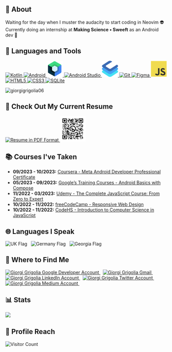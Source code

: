 ## 📝 About
Waiting for the day when I muster the audacity to start coding in Neovim 👽<br>Currently doing an internship at **Making Science • Sweeft** as an Android dev 🤖

## 🚀 Languages and Tools
<p align="left">
  <a href="https://kotlinlang.org" target="_blank" rel="noreferrer"> 
    <img src="https://www.vectorlogo.zone/logos/kotlinlang/kotlinlang-icon.svg" title="Kotlin" alt="Kotlin" width="50" height="50"/> 
  </a>
  
  <a href="https://developer.android.com" target="_blank" rel="noreferrer"> 
    <img src="Android.svg" title="Android" alt="Android" width="50" height="50"/> 
  </a> 
  
  <a href="https://developer.android.com/jetpack/compose" target="_blank" rel="noreferrer"> 
    <img src="JCLogo.png" title="Jetpack Compose" alt="Jetpack Compose" width="50" height="50"/> 
  </a> 

  <a href="https://developer.android.com/studio" target="_blank" rel="noreferrer"> 
    <img src="https://cdn.jsdelivr.net/gh/devicons/devicon/icons/androidstudio/androidstudio-original.svg" title="Android Studio" alt="Android Studio" width="50" height="50"/> 
  </a> 

  <a href="https://coil-kt.github.io/coil/" target="_blank" rel="noreferrer"> 
    <img src="CoilLogoSVG.png" title="Coil" alt="Coil" width="50" height="50"/> 
  </a>

  <a href="https://git-scm.com/" target="_blank" rel="noreferrer"> 
    <img src="https://www.vectorlogo.zone/logos/git-scm/git-scm-icon.svg" title="Git" alt="Git" width="50" height="50"/> 
  </a>

  <a href="https://www.figma.com/" target="_blank" rel="noreferrer"> 
    <img src="https://www.vectorlogo.zone/logos/figma/figma-icon.svg" title="Figma" alt="Figma" width="50" height="50"/> 
  </a>

  <a href="https://developer.mozilla.org/en-US/docs/Web/JavaScript" target="_blank" rel="noreferrer"> 
    <img src="https://raw.githubusercontent.com/devicons/devicon/master/icons/javascript/javascript-original.svg" title="JavaScript" alt="JavaScript" width="50" height="50"/> 
  </a>

  <a href="https://www.w3.org/html/" target="_blank" rel="noreferrer"> 
    <img src="https://cdn.jsdelivr.net/gh/devicons/devicon/icons/html5/html5-plain-wordmark.svg" title="HTML" alt="HTML5" width="50" height="50"/> 
  </a>
  
  <a href="https://www.w3schools.com/css/" target="_blank" rel="noreferrer"> 
    <img src="https://cdn.jsdelivr.net/gh/devicons/devicon/icons/css3/css3-plain-wordmark.svg" title="CSS" alt="CSS3" width="50" height="50"/> 
  </a> 

  <a href="https://www.sqlite.org/" target="_blank" rel="noreferrer"> 
    <img src="https://cdn.jsdelivr.net/gh/devicons/devicon/icons/sqlite/sqlite-original.svg" alt="SQLite" title="SQLite" width="50" height="50"/> 
  </a>
</p>

<p align="left">
  <img src="https://github-readme-stats.vercel.app/api/top-langs?username=giorgigrigolia06&show_icons=true&locale=en&layout=compact&theme=transparent" alt="giorgigrigolia06" />
</p>

## 📄 Check Out My Current Resume
<p align="left">
  <a href="https://drive.google.com/file/d/1RDdMqasb2itvYIFWmwlmTyudNiFC7STs/view?usp=drive_link" target="_blank" rel="noreferrer">
    <img src="https://www.svgrepo.com/show/103036/pdf.svg" title="Resume on Google Drive" alt="Resume in PDF Format" height="80" width="80"/>
  </a>
    <img src="ResumeQRCodePDF.png" title="Resume on Google Drive QR Code" alt="Resume QR Code" height="80" width="80">
</p>

## 📚 Courses I've Taken
- **09/2023 - 10/2023:** [Coursera - Meta Android Developer Professional Certificate](https://www.coursera.org/professional-certificates/meta-android-developer)
- **05/2023 - 09/2023:** [Google’s Training Courses - Android Basics with Compose](https://developer.android.com/courses/android-basics-compose/course)
- **11/2022 - 03/2023:** [Udemy - The Complete JavaScript Course: From Zero to Expert](https://www.udemy.com/course/the-complete-javascript-course/)
- **10/2022 - 11/2022:** [freeCodeCamp - Responsive Web Design](https://freecodecamp.org/certification/Giorgi_Grigolia/responsive-web-design)
- **10/2022 - 11/2022:** [CodeHS - Introduction to Computer Science in JavaScript](https://codehs.com/certificate/j1YlGm)
  
## 🌐 Languages I Speak
<p align="left">
  <a>
    <img src="https://flagicons.lipis.dev/flags/4x3/gb.svg" title="English" alt="UK Flag" height="60" width="60"/>
  </a>&nbsp;

  <a>
  <img src="https://flagicons.lipis.dev/flags/4x3/de.svg" title="German" alt="Germany Flag" height="60" width="60"/>
  </a>&nbsp;
  
  <img src="https://flagicons.lipis.dev/flags/4x3/ge.svg" title="Georgian" alt="Georgia Flag" height="60" width="60"/>
</p>

## 📍 Where to Find Me
<p align="left">
  <a href="https://g.dev/giorgiGrigolia" target="_blank" rel="noreferrer">
    <img src="https://seeklogo.com/images/G/google-developers-logo-3FB15D7DCE-seeklogo.com.png" title="Google Developer Profile" alt="Giorgi Grigolia Google Developer Account" height="40" width="40" />
  </a>&nbsp;

  <a href="mailto:grigolialive@gmail.com" target="_blank" rel="noreferrer">
  <img src="https://upload.wikimedia.org/wikipedia/commons/7/7e/Gmail_icon_%282020%29.svg" title="Gmail" alt="Giorgi Grigolia Gmail" height="40" width="40" />
  </a>&nbsp;

  <a href="https://www.linkedin.com/in/giorgigrigolia/" target="_blank" rel="noreferrer">
  <img src="https://www.vectorlogo.zone/logos/linkedin/linkedin-icon.svg" title="LinkedIn" alt="Giorgi Grigolia LinkedIn Account" height="40" width="40" />
  </a>&nbsp;
  
  <a href="https://twitter.com/lifad_06" target="_blank" rel="noreferrer">
  <img src="https://raw.githubusercontent.com/rahuldkjain/github-profile-readme-generator/master/src/images/icons/Social/twitter.svg" alt="Giorgi Grigolia Twitter Account" title="Twitter" height="40" width="40" />
  </a>&nbsp;

<a href="https://medium.com/@giorgiGrigolia" target="_blank" rel="noreferrer">
  <img src="https://www.svgrepo.com/show/354057/medium-icon.svg" title="Medium" alt="Giorgi Grigolia Medium Account" height="40" width="40" />
  </a>&nbsp;
</p>

## 📊 Stats
<p align="left">
  <img src="https://github-profile-summary-cards.vercel.app/api/cards/profile-details?username=GiorgiGrigolia06&theme=transparent"/>  
</p>

## 🎯 Profile Reach
![Visitor Count](https://profile-counter.glitch.me/giorgigrigolia06/count.svg)

